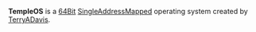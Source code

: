 **TempleOS** is a [64Bit](?64Bit) [SingleAddressMapped](?SingleAddressMapped) operating system created by [TerryADavis](?TerryADavis).
